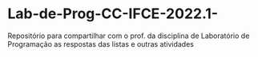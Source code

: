 # Lab-de-Prog-CC-IFCE-2022.1-
Repositório para compartilhar com o prof. da disciplina de Laboratório de Programação as respostas das listas e outras atividades
